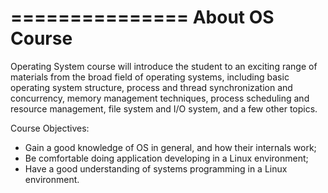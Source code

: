 ===============
About OS Course
===============

Operating System course will introduce the student to an exciting range
of materials from the broad field of operating systems, including basic
operating system structure, process and thread synchronization and concurrency,
memory management techniques, process scheduling and resource management,
file system and I/O system, and a few other topics.

Course Objectives:
* Gain a good knowledge of OS in general, and how their internals work;
* Be comfortable doing application developing in a Linux environment;
* Have a good understanding of systems programming in a Linux environment.
